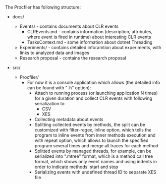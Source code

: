 The Procfiler has following structure:

- docs/
  - Events/ - contains documents about CLR events
    - CLREvents.md - contains information (description, attributes, where event is fired in runtime) about interesting CLR events
    - TasksContext.md - some information about dotnet Threading
  - Experiments/ - contains detailed inforamtion about experiments, with links to analyzed data and images
  - Research proposal - contains the research proposal

- src/
  - Procfiler/ 
    - For now it is a console application which allows (the detailed info can be found with "-h" option):
      - Attach to running process (or launching application N times) for a given duration and collect CLR events with following serialization to
        - CSV
        - XES
      - Collecting metadata about events
      - Splitting collected events by methods, the split can be customized with filter-regex, inline option, which tells the program to inline events from inner methods execution and with repeat option, which allows to launch the specified program several times and merge all traces for each method
      - Splitted events by managed threads, for example, can be serialized into ".mtree" format, which is a method call tree format, which shows only event names and using indents in order to indicate methods' start and stop
      - Serializing events with undefined thread ID to separate XES file